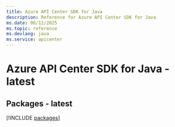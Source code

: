 ```yaml
---
title: Azure API Center SDK for Java
description: Reference for Azure API Center SDK for Java
ms.date: 06/12/2025
ms.topic: reference
ms.devlang: java
ms.service: apicenter
---
```

# Azure API Center SDK for Java - latest
## Packages - latest
[!INCLUDE [packages](api-center-index.md)]